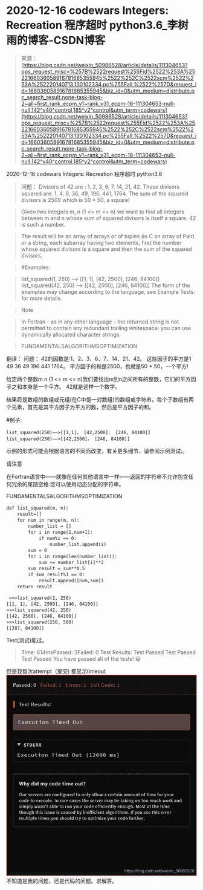 <!--yml
category: codewars
date: 2022-08-13 11:39:10
-->

# 2020-12-16 codewars Integers: Recreation 程序超时 python3.6_李树雨的博客-CSDN博客

> 来源：[https://blog.csdn.net/weixin_50986528/article/details/111304653?ops_request_misc=%257B%2522request%255Fid%2522%253A%2522166036058916781685355945%2522%252C%2522scm%2522%253A%252220140713.130102334.pc%255Fall.%2522%257D&request_id=166036058916781685355945&biz_id=0&utm_medium=distribute.pc_search_result.none-task-blog-2~all~first_rank_ecpm_v1~rank_v31_ecpm-18-111304653-null-null.142^v40^control,185^v2^control&utm_term=codewars](https://blog.csdn.net/weixin_50986528/article/details/111304653?ops_request_misc=%257B%2522request%255Fid%2522%253A%2522166036058916781685355945%2522%252C%2522scm%2522%253A%252220140713.130102334.pc%255Fall.%2522%257D&request_id=166036058916781685355945&biz_id=0&utm_medium=distribute.pc_search_result.none-task-blog-2~all~first_rank_ecpm_v1~rank_v31_ecpm-18-111304653-null-null.142^v40^control,185^v2^control&utm_term=codewars)

2020-12-16 codewars Integers: Recreation 程序超时 python3.6

> 问题：
> Divisors of 42 are : 1, 2, 3, 6, 7, 14, 21, 42\. These divisors squared are: 1, 4, 9, 36, 49, 196, 441, 1764\. The sum of the squared divisors is 2500 which is 50 * 50, a square!

> Given two integers m, n (1 <= m <= n) we want to find all integers between m and n whose sum of squared divisors is itself a square. 42 is such a number.

> The result will be an array of arrays or of tuples (in C an array of Pair) or a string, each subarray having two elements, first the number whose squared divisors is a square and then the sum of the squared divisors.

> #Examples:

> list_squared(1, 250) --> [[1, 1], [42, 2500], [246, 84100]]
> list_squared(42, 250) --> [[42, 2500], [246, 84100]]
> The form of the examples may change according to the language, see Example Tests: for more details.

> Note

> In Fortran - as in any other language - the returned string is not permitted to contain any redundant trailing whitespace: you can use dynamically allocated character strings.

> FUNDAMENTALSALGORITHMSOPTIMIZATION

翻译：
问题：
42的因数是:1、2、3、6、7、14、21、42。
这些因子的平方是1 49 36 49 196 441 1764。
平方因子的和是2500，也就是50 * 50，一个平方!

给定两个整数m n (1 <= m <= n)我们要找出m到n之间所有的整数，它们的平方因子之和本身是一个平方。
42就是这样一个数字。

结果将是数组的数组或元组(在C中是一对数组)的数组或字符串，每个子数组有两个元素，首先是其平方因子为平方的数，然后是平方因子的和。

#例子:

```
list_squared(250)——>[[1,1]， [42,2500]， [246, 84100]]
list_squared(250)——>[[42,2500]， [246, 84100]] 
```

示例的形式可能会根据语言的不同而改变，有关更多细节，请参阅示例测试:。

请注意

在Fortran语言中——就像在任何其他语言中一样——返回的字符串不允许包含任何冗余的尾随空格:您可以使用动态分配的字符串。

FUNDAMENTALSALGORITHMSOPTIMIZATION

```
def list_squared(m, n):
    result=[]
    for num in range(m, n):
        number_list = []
        for i in range(1,num+1):
            if num%i == 0:
                number_list.append(i)
        sum = 0
        for i in range(len(number_list)):
            sum += number_list[i]**2
        sum_result = sum**0.5
        if sum_result%1 == 0:
            result.append([num,sum])
    return result 
```

```
 >>>list_squared(1, 250)
[[1, 1], [42, 2500], [246, 84100]]
>>>list_squared(42, 250)
[[42, 2500], [246, 84100]]
>>>list_squared(250, 500)
[[287, 84100]] 
```

Test(测试)能过。

> Time: 614msPassed: 3Failed: 0
> Test Results:
> Test Passed
> Test Passed
> Test Passed
> You have passed all of the tests! 😃

但是我每次attempt（提交) 都显示timeout![timeoutpage](img/288345ab86fbf04a3010dbb9ce87080a.png)
不知道是我的问题，还是代码的问题。求解答。